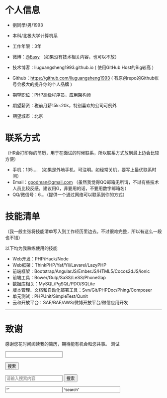 
# 个人信息

 - 劉同學/男/1993
 - 本科/北极大学计算机系 
 - 工作年限：3年
 - 微博：[@Easy](http://weibo.com/easy) （如果没有技术相关内容，也可以不放）
 - 技术博客：liuguangsheng1993.github.io ( 使用GitHub Host的Big较高  )
 - Github：https://github.com/liuguangsheng1993 ( 有原创repo的Github帐号会极大的提升你的个人品牌  )

 - 期望职位：PHP高级程序员，应用架构师
 - 期望薪资：税前月薪15k~20k，特别喜欢的公司可例外
 - 期望城市：北京


# 联系方式

（HR会打印你的简历，用于在面试的时候联系，所以联系方式放到最上边会比较方便）

- 手机：135.... （如果是外地手机，可注明。如经常关机，要写上最优联系时间）
- Email：goodman@gmail.com （虽然我觉得QQ邮箱无所谓，不过有些技术人员比较反感，建议用G，非要用的话，不要用数字邮箱名）
- QQ/微信号：6...（提供一个通过网络可以联系到你的方式）


# 技能清单
（我一般主张将技能清单写入到工作经历里边去。不过很难完整，所以有这么一段也不错）

以下均为我熟练使用的技能

- Web开发：PHP/Hack/Node
- Web框架：ThinkPHP/Yaf/Yii/Lavarel/LazyPHP
- 前端框架：Bootstrap/AngularJS/EmberJS/HTML5/Cocos2dJS/ionic
- 前端工具：Bower/Gulp/SaSS/LeSS/PhoneGap
- 数据库相关：MySQL/PgSQL/PDO/SQLite
- 版本管理、文档和自动化部署工具：Svn/Git/PHPDoc/Phing/Composer
- 单元测试：PHPUnit/SimpleTest/Qunit
- 云和开放平台：SAE/BAE/AWS/微博开放平台/微信应用开发
      
---      
# 致谢
感谢您花时间阅读我的简历，期待能有机会和您共事。
测试
<form action="https://www.bing.com/search?q=" method="get">

<input type="text" name="wd" placeholder="">

<button type="submit">搜索</button>

</form>

<form action="http://www.baidu.com/s" method="get" target="_blank">
    <input type="text" name="wd" placeholder="请输入搜索内容">
    <button type="submit">搜索</button>
</form>
<input type=“text” value=“” id=“bing_keyword”><input type=“button” onclick=“bing_search（）” value=“search”><script language=“javascript”>
function bing_search（）{
var str = document.getElementById（“bing_keyword”）.value;
str = escape（str）;//解决中文乱码
var win = window.open（“http://www.bing.com/search?q=”+str）;
}
      
